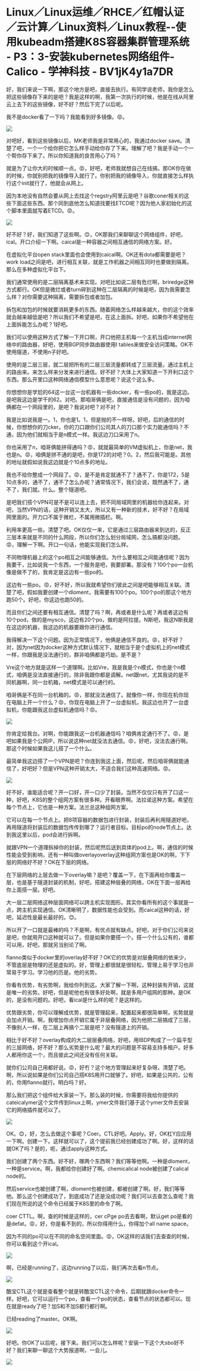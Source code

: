 # Linux／Linux运维／RHCE／红帽认证／云计算／Linux资料／Linux教程--使用kubeadm搭建K8S容器集群管理系统 - P3：3-安装kubernetes网络组件-Calico - 学神科技 - BV1jK4y1a7DR

好，我们来说一下啊，那这个地方是吧，直接去执行。有同学说老师，我你是怎么把这些镜像存下来的是吧？我是这样的啊，我第一次执行的时候，他是在线从阿里云上去下的这些镜像，好不好？然后下完了以后呢。

我不是docker看了一下吗？我能看到好多镜像。😡。

![](img/4ff5646ffa1731b55644e5309843bc67_1.png)

对吧好，看到这些镜像以后，MK老师我是非常用心的，我通过docker save。清楚了吧，一个一个给你把它怎么样手动给你存了下来。理解了吧？我是手动一个一个帮你存下来了。所以你知道我的良苦用心了吗？

就是为了让你大的时候顺一点。😡，好吧，老师我就想自己在线搞，那OK你在做的时候，你就别把我的镜像导入就行了。你别把我的镜像导入，你就直接怎么样执行这个init就行了，他就会从网上。

因为本地没有自然会要从网上去找这个regstry阿里云是吧？谷歌coner相关的这些下面这些东西。那个同到底他怎么知道找要找ETCD呢？因为他人家初始化的这个脚本里面就写着ETCD。😡。



![](img/4ff5646ffa1731b55644e5309843bc67_3.png)

好不好？好，我们知道了这些啊。😊，OK那我们来聊聊这个网络组件，好吧，ical。开口介绍一下啊。caical是一种容器之间相互通信的网络方案。好。

在虚拟化平台open stack里面也会使用到caical啊。OK还有dota都需要是吧？work load之间是吧，进行相互关联，就是工作机器之间相互同时也要做到隔离。那么在多种虚拟化平台下。

我们通常使用的是二层隔离基术来实现。对吧比如说二层有危烂啊，briredge这种方式都行。OK但是微烂或者turn碎到这种在二层隔离的时候是吧，因为我需要怎么样？对你需要这种隔离，需要拆包或者加包。

拆包和加包的时候就要消耗更多的东西。随着网络怎么样越来越大，你的这个效率就会越来越低是吧？所以我们不希望是吧，在这上面拆。好吧，如果你不希望他在上面拆能怎么办呢？1好吧。

我们可以使用这种方式了解一下开口啊，开口他把主机每一个主机当成internet网络中的路由器，好吧，使用BGP同步路由器使用I tables来做安全访问策略。OK不使用隧道，不使用n子好吧。

使用的是二层三层，就二层把所有的二层三层流量都转成了三层流量。通过主机上的路由来。来怎么样来分发来进行通信。好不好？大体上大家知道一下开利口这个东西。那么开里口这种网络通信模型什么意思呢？说这个这么多。

你想想你是学尬的64这一台这一台机器有一些docker，有一些po的，我是这边。是吧我这边是学干的62。对吧。那咱哥俩是吧，直接通信是没有问题的，因为咱俩都在一个网段里的，是吧？我说对吧？对不对？

我是比如说我是一。1，你也是1。1，但是抛的不一样呀。好吧，后的通信的时候，你想想你的刀cker。你的刀口跟你们公司其人的刀口那个实力能通信吗？不通，因为他们就相当于是n模式一样。我这边刀口采用了n。

你也采用了n，咱哥俩能拼得通吗？😡，就就最简单的VM虚拟机上，你是net，我也是n。😡，咱俩是拼不通的是吧，你是172的对吧？0。2，然后我可能是。其他的地址就假如说我这边就是个10点多的地址。

我也不给你整成一个网段了。😡，是不是肯定就通不了？通不了，你是172，5是10点多的，通不了，通不了怎么办呢？通常情况下，我们会说，既然通不了，通不了，我们就。什么。整个隧道吧。

是吧我们搭个VPN可是不是可以连上去，把不同局域网里的机器给你连起来。对吧，当然VPN的话，这种开销又太大，所以又有一种新的技术，好不好？在局域网里面的。开力口不属于微栏，不属用微插栏。啊。

利用率更高一些。清楚了吧。OK仅仅一来，它是通过三层路由器来到达的，反正三层本来就是不同的什么网段，所以你们怎么划分局域网，怎么搞都没问题。😡，理解一下啊。开口一句话，他能实现我们怎么样。

不同物理机器上的这个po相互之间能够通信。为什么要相互之间能通信呢？因为我要干，比如说我一个东西，一个服务是吧，我要部署。那没有？100个po一台机像是做不了的，我肯定是这边有一些po的。

这边有一些po。😡，好不好，所以我就希望你们彼此之间是吧能够相互关联。清楚了吧，假如我要创建一个dloment，我需要有100个po。100个po的那这个地方跑50个。好吧，你这边也跑50的。

而且你们之间还要有相互通信。清楚了吗？啊，再或者是什么呢？再或者这边有10个pod，做的是mysco，这边有20个po，做的是阿拉提。N斯吧，我这N斯我是在这边的机器，我这边的机器要跟你进行通信。

我得解决一下这个问题。因为正常情况下，他俩是通信不良的。😡，好不好？对，因为net因为docker这种方式默认情况下，就相当于是个虚拟机上的net模式一样，你跟我是没法通行的，群非咱俩都是巧劫。是不是？

Vre这个地方就是这样一个道理啊。比如Vre，我是我是个n模式，你也是个n模式，咱俩是没法直接通行的，除非我跟你都是调解。net跟net，尤其我说的是不同机器啊，同一台机箱，net模式是可以通行的。

咱哥俩是不在同一台机箱的。😡，那就没法通信了。就像你一样，你现在机你现在电脑上开一个什么？😡，你现在电脑上开了一台虚拟机，我这边也开了一台虚拟机，你能跟我这台虚拟机通信吗？😡。



![](img/4ff5646ffa1731b55644e5309843bc67_5.png)

你肯定给我台。对啊，你能跟我这一台机器通信吗？咱俩肯定通行不了。😡，是吧如果我是个公网IP，所以说这种net就没法去通信。😡，好吧，没法去通行啊。那这个时候如果我这儿搭了一个什么。

最简单我这边搭了一个VPN是吧？你连到我这上面，然后呢，然后咱哥俩就能通信了，好吧好？但是VPN这种开销太大，不适合我们这种高速网络。😡。



![](img/4ff5646ffa1731b55644e5309843bc67_7.png)

好不好，谁能适合呢？开一口好，开一口少了封装。当然不仅仅只有开了口这一种，好吧，K8S的整个组网方案有很多种。开看眼界啊。法拉诺这种方案。希望在每个节点上，它也是一种方案。法兰总这种组网方案。

它可以在每一个节点上。把8项容器的数据包进行封装，封装后再利用隧道好吧，再用隧道将封装后的数据包传传到哪了？运行者目标。目标po的node节点上。达到我这里以后，pod会进行拆啊。

就跟VPN一个道理拆掉你的封装，然后呢然后送到具体的pod上。啊，通信的时候性能会受到影响，还有一种叫做overlayoverlay这种组网方案也是OK的啊，下下层的网络好不好？OK在下层的网络。

在下层网络的上层去做一下overlay嘛？是吧？覆盖一下，在下面再给你覆盖一层，也是基于隧道封装的机制，好吧，搭建这种层叠的网络，OK在下面一层再给你上面搭一层。好吧。

大一层二层网络这种层面网络可以跨主机实现图形。其实你看所有的这个事就是一点，跨主机实现通信。OK清晰明了，数据性能也会受到。而caical这种的话，好吧，延迟性是最长最好的。😊。

所以开了一口就是最棒的吗？不是啊，有优点就有缺点。好吧，对于你们公司来说是吧，你就用开口这种就可以了。但是如果你要搭一个。搭一个什么公有的，谁都可以用，好吧，那就另当别论了啊。

flanno类似于docker里的overlay好不好？OK它的优势是对层叠网络的依来少，不管底层是物理的还是虚拟的。好，管理上都很就是很轻松，管理上易于学习也非常易于学习。学习他的历是。他的劣势。

你看有优势，有劣势啊，我给你列到这。大家了解一下啊，这种封装有开销，这就是唯一的劣势。好吧，但是呢他也有很多好处啊，就是多用户组网的那种。是OK的，是没有问题的。好吧，看ical是什么样的呢？是这样的。

优势跟劣势，你可以理解成优势，就是管理起来，配置起来都很简单啊，劣势就是会加点开销。啊，我增加你点开销它属于非层叠网络，因为他把二层搞成了三层，不像别人一样，在二层上再搞个二层是吧？没有隧道上的开销。

相比于好不好？overlay构成的大二层层叠网络，好吧，用IBDP构成了一个扁平型的三层网络，好不好？那么劣势是什么呢？最大的问题是不容易支持多租户。好多人都用你这一个，而且彼此之间还没有任何关联。

就你们公司自己用都好说。😡，好冇？这个地方管理起来好复杂呀。清楚了吧。啊，所以说如果是你们公司自己搭K8S用开口就够了。好吧，如果是公共的，公有的，你用flanno就行。明白吗？好。

那么我们把这个组件给大家装一下。那么装的时候，你需要将我给你提供的cateicalymer这个文件传到linux上啊，ymer文件我们基于这个ymer文件去安装它的网络插件就可以了。



![](img/4ff5646ffa1731b55644e5309843bc67_9.png)

OK。😊，好，怎么去做这个事呢？Coer。CTL好吧。Apply。好，OK杠Y应应用一下啊。创建一下。这样就可以了，这个提前我已经创建成功了啊。好，这样的话就OK了吗？是的，呃，通过apply这种方式。

我们创建了两个东西。好不好，哪两个东西啊？我们等等他啊。一种是dloment，一种是service。啊，我都给你创建好了啊。chemicalical node被创建了calical node的。

然后service也被创建了啊，dloment也被创建，都被创建了啊。好，我们等等他。那么这个创建成功了，到底成功了还是没成功呢？我们可以去查怎么查呢？我们现在所说的这个命令已经属于K8S里的命令了啊。

coer CTTL。啊，查的时候是这样的，cer cPge po去去看啊，默认get po是看的是defat。😡，好，你是看不到的，所以你得用什么，你得加个all name space。

因为不同的po可以在不同的命名空间里面。😡，OK这样的话我们去查查的时候，你可以看到这个开ical。

![](img/4ff5646ffa1731b55644e5309843bc67_11.png)

啊，已经是running了，这边running了以后，我们再次去看n节点。

![](img/4ff5646ffa1731b55644e5309843bc67_13.png)

酷宝CTL这个就是查看整个就是转酷宝CTL这个命令，后期就跟docker命令一样。好吧，它可以运行一个po，查看一个po的状态，查看节点的状态都可以。现在就是ready了吧？加S和不加S都行都行啊。

已经reading了master。OK啊。

![](img/4ff5646ffa1731b55644e5309843bc67_15.png)

好吧。你OK了以后呢，接下来。我们可以怎么样呢？安装一下这个大sbo好不好？我们来聊一聊这个大势报道啊，一会儿。



![](img/4ff5646ffa1731b55644e5309843bc67_17.png)